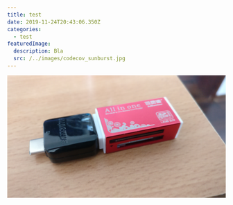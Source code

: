 ```yaml
---
title: test
date: 2019-11-24T20:43:06.350Z
categories:
  - test
featuredImage:
  description: Bla
  src: /../images/codecov_sunburst.jpg
---
```

![testalt](content/images/usbotgcardreader.jpg "testtitle")
